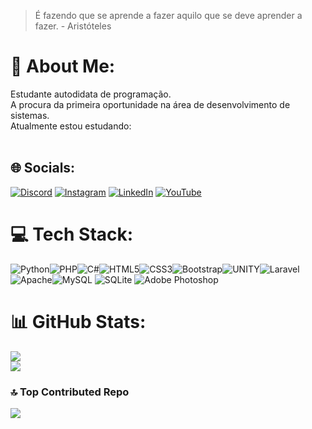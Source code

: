 <blockquote>
  É fazendo que se aprende a fazer aquilo que se deve aprender a fazer.
  - Aristóteles
</blockquote>

# 💫 About Me:
Estudante autodidata de programação.<br>A procura da primeira oportunidade na área de desenvolvimento de sistemas.<br>Atualmente estou estudando: <br><br>

## 🌐 Socials:
[![Discord](https://img.shields.io/badge/Discord-%237289DA.svg?logo=discord&logoColor=white)](https://discord.gg/wesne) [![Instagram](https://img.shields.io/badge/Instagram-%23E4405F.svg?logo=Instagram&logoColor=white)](https://instagram.com/wesnealves) [![LinkedIn](https://img.shields.io/badge/LinkedIn-%230077B5.svg?logo=linkedin&logoColor=white)](https://linkedin.com/in/https://www.linkedin.com/in/wesne/) [![YouTube](https://img.shields.io/badge/YouTube-%23FF0000.svg?logo=YouTube&logoColor=white)](https://youtube.com/@https://www.youtube.com/@Wesne) 

# 💻 Tech Stack:
![Python](https://img.shields.io/badge/python-3670A0?style=for-the-badge&logo=python&logoColor=ffdd54)![PHP](https://img.shields.io/badge/php-%23777BB4.svg?style=for-the-badge&logo=php&logoColor=white)![C#](https://img.shields.io/badge/c%23-%23239120.svg?style=for-the-badge&logo=c-sharp&logoColor=white)![HTML5](https://img.shields.io/badge/html5-%23E34F26.svg?style=for-the-badge&logo=html5&logoColor=white)![CSS3](https://img.shields.io/badge/css3-%231572B6.svg?style=for-the-badge&logo=css3&logoColor=white)![Bootstrap](https://img.shields.io/badge/bootstrap-%23563D7C.svg?style=for-the-badge&logo=bootstrap&logoColor=white)![UNITY](https://img.shields.io/badge/Unity-%2320232a.svg?style=for-the-badge&logo=unity&logoColor=white)![Laravel](https://img.shields.io/badge/laravel-%23FF2D20.svg?style=for-the-badge&logo=laravel&logoColor=white)![Apache](https://img.shields.io/badge/apache-%23D42029.svg?style=for-the-badge&logo=apache&logoColor=white)![MySQL](https://img.shields.io/badge/mysql-%2300f.svg?style=for-the-badge&logo=mysql&logoColor=white)
![SQLite](https://img.shields.io/badge/sqlite-%2307405e.svg?style=for-the-badge&logo=sqlite&logoColor=white) ![Adobe Photoshop](https://img.shields.io/badge/adobephotoshop-%2331A8FF.svg?style=for-the-badge&logo=adobephotoshop&logoColor=white)
# 📊 GitHub Stats:
![](https://github-readme-stats.vercel.app/api/top-langs/?username=itsWesne&theme=dark&hide_border=false&include_all_commits=true&count_private=false&layout=compact)
<br/>
![](https://github-readme-streak-stats.herokuapp.com/?user=itsWesne&theme=dark&hide_border=false)<br/>

### 🔝 Top Contributed Repo
![](https://github-contributor-stats.vercel.app/api?username=itsWesne&limit=5&theme=dark&combine_all_yearly_contributions=true)
